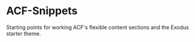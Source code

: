 # ACF-Snippets
Starting points for working ACF's flexible content sections and the Exodus starter theme.
